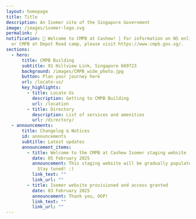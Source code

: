 ```yaml
---
layout: homepage
title: Title
description: An Isomer site of the Singapore Government
image: /images/isomer-logo.svg
permalink: /
notification: 📢 Welcome to CMPB at Cashew! | For information on NS enlistment
  or CMPB at Depot Road camp, please visit https://www.cmpb.gov.sg/.
sections:
  - hero:
      title: CMPB Building
      subtitle: 91 Hillview Link, Singapore 669723
      background: /images/CMPB_wide_photo.jpg
      button: Plan your journey here
      url: /locate-us/
      key_highlights:
        - title: Locate Us
          description: Getting to CMPB Building
          url: /location
        - title: Directory
          description: List of services and amenities
          url: /directory/
  - announcements:
      title: Changelog & Notices
      id: announcements
      subtitle: Latest updates
      announcement_items:
        - title: Welcome to the CMPB at Cashew Isomer staging website
          date: 05 February 2025
          announcement: This staging website will be gradually populated with information.
            Stay tuned! :)
          link_text: ""
          link_url: ""
        - title: Isomer website provisioned and access granted
          date: 03 February 2025
          announcement: Thank you, OGP!
          link_text: ""
          link_url: ""
---
```

